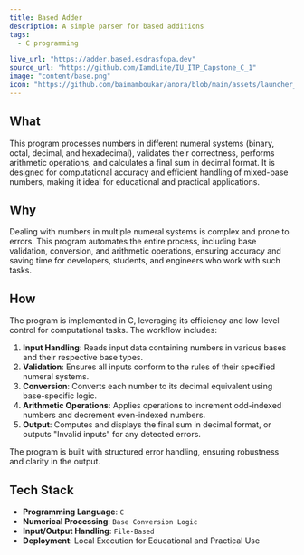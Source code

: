 ```yaml
---
title: Based Adder
description: A simple parser for based additions
tags:
  - C programming

live_url: "https://adder.based.esdrasfopa.dev"
source_url: "https://github.com/IamdLite/IU_ITP_Capstone_C_1"
image: "content/base.png"
icon: "https://github.com/baimamboukar/anora/blob/main/assets/launcher_icon.png?raw=true"
---
```

## What

This program processes numbers in different numeral systems (binary, octal, decimal, and hexadecimal), validates their correctness, performs arithmetic operations, and calculates a final sum in decimal format. It is designed for computational accuracy and efficient handling of mixed-base numbers, making it ideal for educational and practical applications.

## Why

Dealing with numbers in multiple numeral systems is complex and prone to errors. This program automates the entire process, including base validation, conversion, and arithmetic operations, ensuring accuracy and saving time for developers, students, and engineers who work with such tasks.

## How

The program is implemented in C, leveraging its efficiency and low-level control for computational tasks. The workflow includes:
1. **Input Handling**: Reads input data containing numbers in various bases and their respective base types.
2. **Validation**: Ensures all inputs conform to the rules of their specified numeral systems.
3. **Conversion**: Converts each number to its decimal equivalent using base-specific logic.
4. **Arithmetic Operations**: Applies operations to increment odd-indexed numbers and decrement even-indexed numbers.
5. **Output**: Computes and displays the final sum in decimal format, or outputs "Invalid inputs" for any detected errors.

The program is built with structured error handling, ensuring robustness and clarity in the output.

## Tech Stack

- **Programming Language**: `C`
- **Numerical Processing**: `Base Conversion Logic`
- **Input/Output Handling**: `File-Based`
- **Deployment**: Local Execution for Educational and Practical Use
